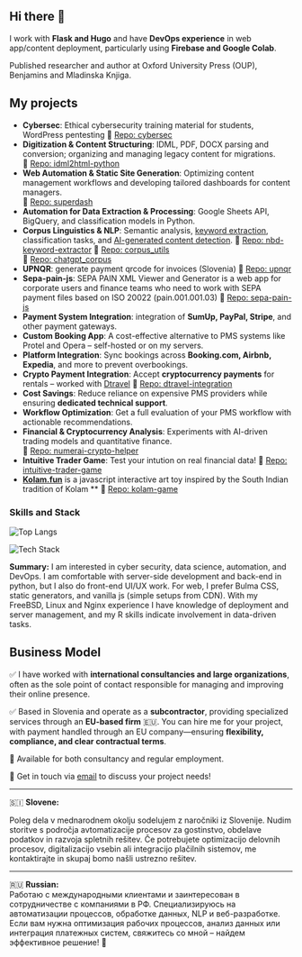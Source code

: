 ## Hi there 👋

I work with **Flask and Hugo** and have **DevOps experience** in web app/content deployment, particularly using **Firebase and Google Colab**.

Published researcher and author at Oxford University Press (OUP), Benjamins and Mladinska Knjiga.

## My projects  
- **Cybersec**: Ethical cybersecurity training material for students, WordPress pentesting
  🔗 [Repo: cybersec](https://github.com/roverbird/cybersec/)  
- **Digitization & Content Structuring**: IDML, PDF, DOCX parsing and conversion; organizing and managing legacy content for migrations.  
  🔗 [Repo: idml2html-python](https://github.com/roverbird/idml2html-python)  
- **Web Automation & Static Site Generation**: Optimizing content management workflows and developing tailored dashboards for content managers.  
  🔗 [Repo: superdash](https://github.com/roverbird/superdash)  
- **Automation for Data Extraction & Processing**: Google Sheets API, BigQuery, and classification models in Python.  
- **Corpus Linguistics & NLP**: Semantic analysis, [keyword extraction](https://textvisualization.app/free-online-keyword-extractor/), classification tasks, and [AI-generated content detection](https://textvisualization.app/chatgpt-detector/).
  🔗 [Repo: nbd-keyword-extractor](https://github.com/roverbird/nbd-keyword-extractor)
  🔗 [Repo: corpus_utils](https://github.com/roverbird/corpus_utils)  
  🔗 [Repo: chatgpt_corpus](https://github.com/roverbird/chatgpt_corpus)
- **UPNQR**: generate payment qrcode for invoices (Slovenia)
  🔗 [Repo: upnqr](https://github.com/roverbird/upnqr)
- **Sepa-pain-js**: SEPA PAIN XML Viewer and Generator is a web app for corporate users and finance teams who need to work with SEPA payment files based on ISO 20022 (pain.001.001.03)
  🔗 [Repo: sepa-pain-js](https://github.com/roverbird/sepa-pain-js) 
- **Payment System Integration**: integration of **SumUp, PayPal, Stripe**, and other payment gateways.  
- **Custom Booking App**: A cost-effective alternative to PMS systems like Protel and Opera – self-hosted or on my servers.  
- **Platform Integration**: Sync bookings across **Booking.com, Airbnb, Expedia**, and more to prevent overbookings.  
- **Crypto Payment Integration**: Accept **cryptocurrency payments** for rentals – worked with [Dtravel](https://github.com/Dtravel)
  🔗 [Repo: dtravel-integration](https://github.com/roverbird/dtravel-integration/)
- **Cost Savings**: Reduce reliance on expensive PMS providers while ensuring **dedicated technical support**.  
- **Workflow Optimization**: Get a full evaluation of your PMS workflow with actionable recommendations.  
- **Financial & Cryptocurrency Analysis**: Experiments with AI-driven trading models and quantitative finance.  
  🔗 [Repo: numerai-crypto-helper](https://github.com/roverbird/numerai-crypto-helper)
- **Intuitive Trader Game**: Test your intution on real financial data!
  🔗 [Repo: intuitive-trader-game](https://github.com/roverbird/intuitive-trader-game)
- **[Kolam.fun](https://kolam.fun)** is a javascript interactive art toy inspired by the South Indian tradition of Kolam **
  🔗 [Repo: kolam-game](https://github.com/roverbird/kolam-game)

### **Skills and Stack**  
![Top Langs](https://github-readme-stats.vercel.app/api/top-langs/?username=roverbird&layout=compact&theme=tokyonight)

![Tech Stack](https://skillicons.dev/icons?i=python,javascript,r,flask,html,css,git,linux,debian,bsd,bash,vim,nginx,firebase)

**Summary:** I am interested in cyber security, data science, automation, and DevOps. I am comfortable with server-side development and back-end in python, but I also do front-end UI/UX work. For web, I prefer Bulma CSS, static generators, and vanilla js (simple setups from CDN). With my FreeBSD, Linux and Nginx experience I have knowledge of deployment and server management, and my R skills indicate involvement in data-driven tasks.

## Business Model  

✅ I have worked with **international consultancies and large organizations**, often as the sole point of contact responsible for managing and improving their online presence.  

✅ Based in Slovenia and operate as a **subcontractor**, providing specialized services through an **EU-based firm** 🇪🇺. You can hire me for your project, with payment handled through an EU company—ensuring **flexibility, compliance, and clear contractual terms**.  

💼 Available for both consultancy and regular employment.

📩 Get in touch via [email](mailto:a.sotov@yahoo.co.uk) to discuss your project needs!  

---  
🇸🇮 **Slovene:** 

Poleg dela v mednarodnem okolju sodelujem z naročniki iz Slovenije. Nudim storitve s področja avtomatizacije procesov za gostinstvo, obdelave podatkov in razvoja spletnih rešitev. Če potrebujete optimizacijo delovnih procesov, digitalizacijo vsebin ali integracijo plačilnih sistemov, me kontaktirajte in skupaj bomo našli ustrezno rešitev.  

---  
🇷🇺 **Russian:**  
Pаботаю с международными клиентами и заинтересован в сотрудничестве с компаниями в РФ. Специализируюсь на автоматизации процессов, обработке данных, NLP и веб-разработке. Если вам нужна оптимизация рабочих процессов, анализ данных или интеграция платежных систем, свяжитесь со мной – найдем эффективное решение! 🚀 
